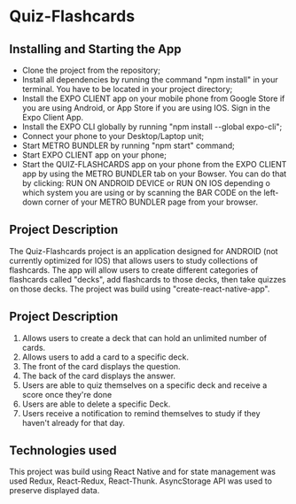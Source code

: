 
# Quiz-Flashcards

## Installing and Starting the App
   *  Clone the project from the repository;
   *  Install all dependencies by running the command "npm install" in your terminal. You have to be located in your project directory;
   * Install the EXPO CLIENT app on your mobile phone from Google Store if you are using Android, or App Store if you are using IOS. Sign in the Expo Client App.
   * Install the EXPO CLI globally  by running "npm install --global expo-cli";
   * Connect your phone to your Desktop/Laptop unit;
   * Start METRO BUNDLER by running "npm start" command;
   * Start EXPO CLIENT app on your phone;
   * Start the QUIZ-FLASHCARDS app on your phone from the EXPO CLIENT app by using the METRO BUNDLER tab on your Bowser. You can do that by clicking: RUN ON ANDROID DEVICE or RUN ON IOS depending o which system you are using or by scanning the BAR CODE on the left-down corner of your METRO BUNDLER page from your browser.

## Project Description
The Quiz-Flashcards project is an application designed for ANDROID (not currently optimized for IOS) that allows users to study collections of flashcards. The app will allow users to create different categories of flashcards called "decks", add flashcards to those decks, then take quizzes on those decks.
The project was build using "create-react-native-app".

## Project Description
1. Allows users to create a deck that can hold an unlimited number of cards.
2. Allows users to add a card to a specific deck.
3. The front of the card displays the question.
4. The back of the card displays the answer.
5. Users are able to quiz themselves on a specific deck and receive a score once they're done
6. Users are able to delete a specific Deck.
7. Users receive a notification to remind themselves to study if they haven't already for that day.

## Technologies used
This project was build using React Native and for state management was used Redux, React-Redux, React-Thunk.
AsyncStorage API was used to preserve displayed data. 


